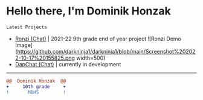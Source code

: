 # Hello there, I'm Dominik Honzak 


```diff
Latest Projects 
```
- [Ronzi (Chat)](https://ronzi.repl.co) | 2021-22 9th grade end of year project
![Ronzi Demo Image](https://github.com/darkninja1/darkninja1/blob/main/Screenshot%202022-10-17%20155825.png width=500)
- [DapChat (Chat)](https://dapchat.repl.co) | currently in development

---

```diff
@@  Dominik Honzak  @@
+     10th grade     +
!       MBHS         !
```

